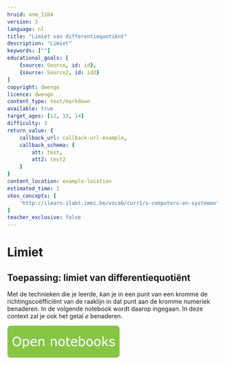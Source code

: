 ```yaml
---
hruid: anm_1104
version: 3
language: nl
title: "Limiet van differentiequotiënt"
description: "Limiet"
keywords: [""]
educational_goals: [
    {source: Source, id: id}, 
    {source: Source2, id: id2}
]
copyright: dwengo
licence: dwengo
content_type: text/markdown
available: true
target_ages: [12, 13, 14]
difficulty: 3
return_value: {
    callback_url: callback-url-example,
    callback_schema: {
        att: test,
        att2: test2
    }
}
content_location: example-location
estimated_time: 1
skos_concepts: [
    'http://ilearn.ilabt.imec.be/vocab/curr1/s-computers-en-systemen'
]
teacher_exclusive: false
---
```


# Limiet

## Toepassing: limiet van differentiequotiënt
Met de technieken die je leerde, kan je in een punt van een kromme de richtingscoëfficiënt van de raaklijn in dat punt aan de kromme numeriek benaderen. In de volgende notebook wordt daarop ingegaan. In deze context zal je ook het getal *e* benaderen.

[![](embed/Knop.png "Knop")](https://kiks.ilabt.imec.be/jupyterhub/?id=6540 "Limiet van differentiequotiënt")